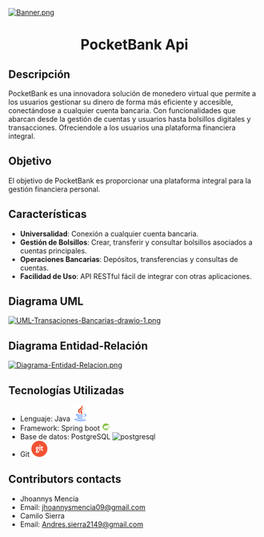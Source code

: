 [![Banner.png](https://i.postimg.cc/wBH1PpYX/Banner.png)](https://postimg.cc/75sPGj6h)


<h1 align="center"> PocketBank Api </h1>

## Descripción

PocketBank es una innovadora solución de monedero virtual que permite a los usuarios gestionar su dinero de forma más eficiente y accesible, conectándose a cualquier cuenta bancaria. Con funcionalidades que abarcan desde la gestión de cuentas y usuarios hasta bolsillos digitales y transacciones. Ofreciendole a los usuarios una plataforma financiera integral.

## Objetivo

El objetivo de PocketBank es proporcionar una plataforma integral para la gestión financiera personal.

## Características

- **Universalidad**: Conexión a cualquier cuenta bancaria.
- **Gestión de Bolsillos**: Crear, transferir y consultar bolsillos asociados a cuentas principales.
- **Operaciones Bancarias**: Depósitos, transferencias y consultas de cuentas.
- **Facilidad de Uso**: API RESTful fácil de integrar con otras aplicaciones.

## Diagrama UML
[![UML-Transaciones-Bancarias-drawio-1.png](https://i.postimg.cc/brGMj4fg/UML-Transaciones-Bancarias-drawio-1.png)](https://postimg.cc/64Xzrj34)

## Diagrama Entidad-Relación
[![Diagrama-Entidad-Relacion.png](https://i.postimg.cc/KzTqqBPp/Diagrama-Entidad-Relacion.png)](https://postimg.cc/WF2wtDf0)

## Tecnologías Utilizadas
* Lenguaje: Java
![java](java32.png)
* Framework: Spring boot
![spring-logo](spring-logo.png)
* Base de datos: PostgreSQL
![postgresql](postgresql-icon.pn)
* Git
![git](git.png)


## Contributors contacts
* Jhoannys Mencía
* Email: jhoannysmencia09@gmail.com
* Camilo Sierra
* Email: Andres.sierra2149@gmail.com



